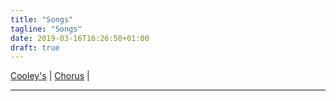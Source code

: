 ```yaml
---
title: "Songs"
tagline: "Songs"
date: 2019-03-16T16:26:50+01:00
draft: true
---
```


<script src="/script/abcjs_midi_5.6.5-min.js" type="text/javascript"></script>
<p>
	<a href="#" onclick="ABCJS.renderAbc('notation', cooleys); return false;" >Cooley's</a> |
	<a href="#" onclick="ABCJS.renderAbc('notation', chorus); return false;" >Chorus</a> |
</p>


<hr />
<div id="notation" style="background:#ffffee"></div>

<script type="text/javascript">
	var cooleys = 'X:1\nT: Cooley\'s\nM: 4/4\nL: 1/8\nR: reel\nK: Emin\nD2|:"Em"EB{c}BA B2 EB|~B2 AB dBAG|"D"FDAD BDAD|FDAD dAFD|\n"Em"EBBA B2 EB|B2 AB defg|"D"afe^c dBAF|1"Em"DEFD E2 D2:|2"Em"DEFD E2 gf||\n|:"Em"eB B2 efge|eB B2 gedB|"D"A2 FA DAFA|A2 FA defg|\n"Em"eB B2 eBgB|eB B2 defg|"D"afe^c dBAF|1"Em"DEFD E2 gf:|2"Em"DEFD E4|]\n';
	var chorus = '%%staffwidth 500\nX: 1\nT: Chorus\nV: T1 clef=treble name="Soprano"\nV: T2 clef=treble name="Alto"\nV: B1 clef=bass name="Tenor"\nV: B2 clef=bass name="Bass"\nL:1/8\nK:G\nP:First Part\n[V: T1]"C"ed"Am"ed "F"cd"G7"gf |\n[V: T2]GGAA- A2BB |\n[V: B1]C3D- DF,3 |\n[V: B2]C,2A,,2 F,,2G,,2 |';
</script>
